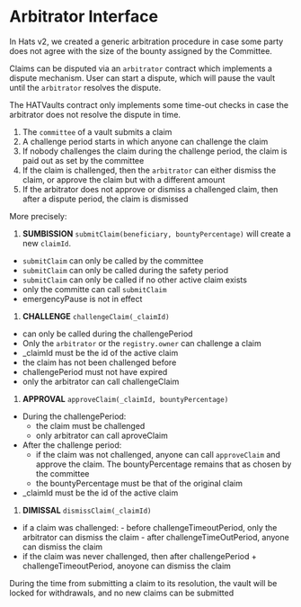 # Arbitrator Interface

In Hats v2, we created a generic arbitration procedure in case some party does not agree with the size of the bounty assigned by the Committee.

Claims can be disputed via an `arbitrator` contract which implements a dispute mechanism. User can start a dispute, which will pause the vault until the `arbitrator` resolves the dispute. 

The HATVaults contract only implements some time-out checks in case the arbitrator does not resolve the dispute in time.

1. The `committee` of a vault submits a claim 
2. A challenge period starts in which anyone can challenge the claim
3. If nobody challenges the claim during the challenge period, the claim is paid out as set by the committee
4. If the claim is challenged, then the `arbitrator` can either dismiss the claim, or approve the claim but with a different amount
5. If the arbitrator does not approve or dismiss a challenged claim, then after a dispute period, the claim is dismissed


More precisely:

1. **SUMBISSION** `submitClaim(beneficiary, bountyPercentage)` will create a new `claimId`.
  - `submitClaim` can only be called by the committee
  - `submitClaim` can only be called during the safety period
  - `submitClaim` can only be called if no other active claim exists
  - only the committe can call `submitClaim`
  - emergencyPause is not in effect
1. **CHALLENGE** `challengeClaim(_claimId)` 
  - can only be called during the challengePeriod
  - Only the  `arbitrator` or the `registry.owner` can challenge a claim
  - _claimId must be the id of the active claim
  - the claim has not been challenged before
  - challengePeriod must not have expired
  - only the arbitrator can call challengeClaim
1. **APPROVAL** `approveClaim(_claimId, bountyPercentage)`
  - During the challengePeriod:
    - the claim must be challenged
    - only arbitrator can call aproveClaim
  - After the challenge period:
    - if the claim was not challenged, anyone can call `approveClaim` and approve the claim. The bountyPercentage remains that as chosen by the committee
    - the bountyPercentage must be that of the original claim
  - _claimId must be the id of the active claim
1. **DIMISSAL** `dismissClaim(_claimId)`
  -  if a claim was challenged:
    - before challengeTimeoutPeriod, only the arbitrator can dismiss the claim
    - after challengeTimeOutPeriod, anyone can dismiss the claim
  - if the claim was never challenged, then after challengePeriod + challengeTimeoutPeriod, anoyone can dismiss the claim
  

During the time from submitting a claim to its resolution, the vault will be locked for withdrawals, and no new claims can be submitted

